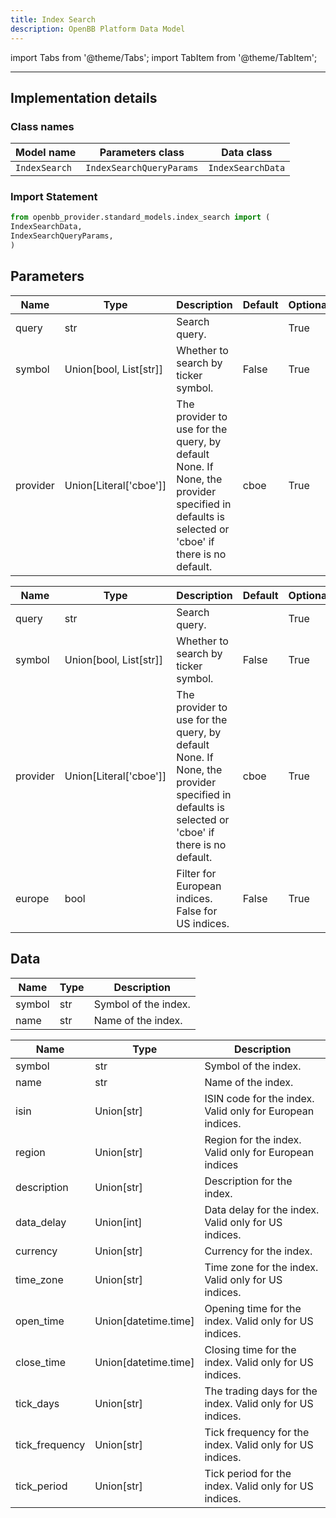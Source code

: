 ```yaml
---
title: Index Search
description: OpenBB Platform Data Model
---
```



import Tabs from '@theme/Tabs';
import TabItem from '@theme/TabItem';


---

## Implementation details

### Class names

| Model name | Parameters class | Data class |
| ---------- | ---------------- | ---------- |
| `IndexSearch` | `IndexSearchQueryParams` | `IndexSearchData` |

### Import Statement

```python
from openbb_provider.standard_models.index_search import (
IndexSearchData,
IndexSearchQueryParams,
)
```

## Parameters

<Tabs>
<TabItem value="standard" label="Standard">

| Name | Type | Description | Default | Optional |
| ---- | ---- | ----------- | ------- | -------- |
| query | str | Search query. |  | True |
| symbol | Union[bool, List[str]] | Whether to search by ticker symbol. | False | True |
| provider | Union[Literal['cboe']] | The provider to use for the query, by default None. If None, the provider specified in defaults is selected or 'cboe' if there is no default. | cboe | True |
</TabItem>

<TabItem value='cboe' label='cboe'>

| Name | Type | Description | Default | Optional |
| ---- | ---- | ----------- | ------- | -------- |
| query | str | Search query. |  | True |
| symbol | Union[bool, List[str]] | Whether to search by ticker symbol. | False | True |
| provider | Union[Literal['cboe']] | The provider to use for the query, by default None. If None, the provider specified in defaults is selected or 'cboe' if there is no default. | cboe | True |
| europe | bool | Filter for European indices. False for US indices. | False | True |
</TabItem>

</Tabs>

## Data

<Tabs>
<TabItem value="standard" label="Standard">

| Name | Type | Description |
| ---- | ---- | ----------- |
| symbol | str | Symbol of the index. |
| name | str | Name of the index. |
</TabItem>

<TabItem value='cboe' label='cboe'>

| Name | Type | Description |
| ---- | ---- | ----------- |
| symbol | str | Symbol of the index. |
| name | str | Name of the index. |
| isin | Union[str] | ISIN code for the index. Valid only for European indices. |
| region | Union[str] | Region for the index. Valid only for European indices |
| description | Union[str] | Description for the index. |
| data_delay | Union[int] | Data delay for the index. Valid only for US indices. |
| currency | Union[str] | Currency for the index. |
| time_zone | Union[str] | Time zone for the index. Valid only for US indices. |
| open_time | Union[datetime.time] | Opening time for the index. Valid only for US indices. |
| close_time | Union[datetime.time] | Closing time for the index. Valid only for US indices. |
| tick_days | Union[str] | The trading days for the index. Valid only for US indices. |
| tick_frequency | Union[str] | Tick frequency for the index. Valid only for US indices. |
| tick_period | Union[str] | Tick period for the index. Valid only for US indices. |
</TabItem>

</Tabs>

